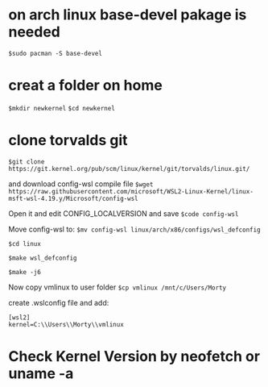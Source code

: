 # on arch linux base-devel pakage is needed
`$sudo pacman -S base-devel`

# creat a folder on home
`$mkdir newkernel`
`$cd newkernel`

# clone torvalds git
`$git clone https://git.kernel.org/pub/scm/linux/kernel/git/torvalds/linux.git/`

and download config-wsl compile file
`$wget https://raw.githubusercontent.com/microsoft/WSL2-Linux-Kernel/linux-msft-wsl-4.19.y/Microsoft/config-wsl`

Open it and edit CONFIG_LOCALVERSION and save
`$code config-wsl`

Move config-wsl to:
`$mv config-wsl linux/arch/x86/configs/wsl_defconfig`

`$cd linux`

`$make wsl_defconfig`

`$make -j6`

Now copy vmlinux to user folder
`$cp vmlinux /mnt/c/Users/Morty`

create .wslconfig file and add:
```
[wsl2]
kernel=C:\\Users\\Morty\\vmlinux
```

# Check Kernel Version by neofetch or uname -a
